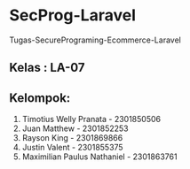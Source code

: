 # SecProg-Laravel
Tugas-SecurePrograming-Ecommerce-Laravel

## Kelas : LA-07
## Kelompok:
1. Timotius Welly Pranata - 2301850506
2. Juan Matthew - 2301852253
3. Rayson King - 2301869866
4. Justin Valent - 2301855375
5. Maximilian Paulus Nathaniel - 2301863761
